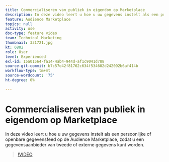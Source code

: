 ```yaml
---
title: Commercialiseren van publiek in eigendom op Marketplace
description: In deze video leert u hoe u uw gegevens instelt als een privégegevensfeed of een openbare gegevensfeed op de Audience Marketplace, waardoor u een gegevensaanbieder van gegevens van derden of derden bent.
feature: Audience Marketplace
topics: null
activity: use
doc-type: feature video
team: Technical Marketing
thumbnail: 331721.jpg
kt: 6802
role: User
level: Experienced
exl-id: 15a01564-fa14-4ab4-944d-af1c9041d788
source-git-commit: b7c57e42f81762c634f534602d242092b6af414b
workflow-type: tm+mt
source-wordcount: '75'
ht-degree: 0%

---
```


# Commercialiseren van publiek in eigendom op Marketplace

In deze video leert u hoe u uw gegevens instelt als een persoonlijke of openbare gegevensfeed op de Audience Marketplace, zodat u een gegevensaanbieder van tweede of externe gegevens kunt worden.

>[!VIDEO](https://video.tv.adobe.com/v/331721/?quality=12&learn=on)
